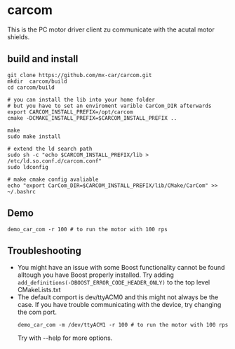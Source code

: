 # carcom
This is the PC motor driver client zu communicate with the acutal motor shields.

## build and install

```
git clone https://github.com/mx-car/carcom.git
mkdir  carcom/build
cd carcom/build

# you can install the lib into your home folder 
# but you have to set an enviroment varible CarCom_DIR afterwards
export CARCOM_INSTALL_PREFIX=/opt/carcom
cmake -DCMAKE_INSTALL_PREFIX=$CARCOM_INSTALL_PREFIX ..

make
sudo make install 

# extend the ld search path
sudo sh -c "echo $CARCOM_INSTALL_PREFIX/lib > /etc/ld.so.conf.d/carcom.conf"
sudo ldconfig

# make cmake config avaliable
echo "export CarCom_DIR=$CARCOM_INSTALL_PREFIX/lib/CMake/CarCom" >> ~/.bashrc
```

## Demo
```
demo_car_com -r 100 # to run the motor with 100 rps
```
## Troubleshooting
* You might have an issue with some Boost functionality cannot be found alltough you have Boost properly installed. Try adding
`add_definitions(-DBOOST_ERROR_CODE_HEADER_ONLY)`
to the top level CMakeLists.txt
* The default comport is dev/ttyACM0 and this might not always be the case. If you have trouble communicating with the device, try changing the com port.
  ```
  demo_car_com -m /dev/ttyACM1 -r 100 # to run the motor with 100 rps
  ```
  Try with --help for more options.
